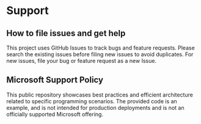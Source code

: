 # Support

## How to file issues and get help  

This project uses GitHub Issues to track bugs and feature requests. Please
search the existing issues before filing new issues to avoid duplicates.
For new issues, file your bug or feature request as a new Issue.

## Microsoft Support Policy  

This public repository showcases best practices and efficient architecture
related to specific programming scenarios. The provided code is an example,
and is not intended for production deployments and is not an officially
supported Microsoft offering.
